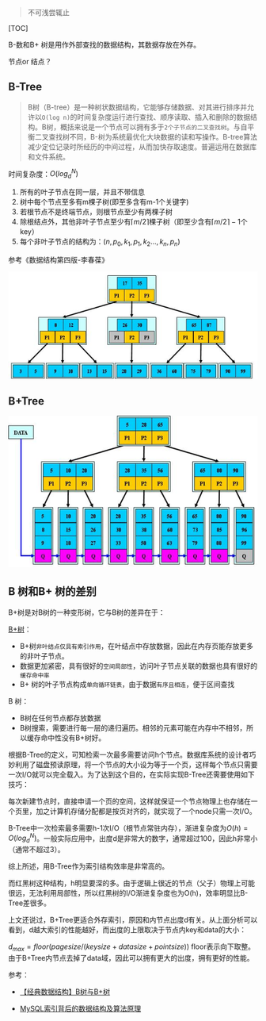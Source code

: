 
> 不可浅尝辄止

[TOC]

B-数和B+ 树是用作外部查找的数据结构，其数据存放在外存。


节点or 结点？

## B-Tree

> B树（B-tree）是一种树状数据结构，它能够存储数据、对其进行排序并允许以`O(log n)`的时间复杂度运行进行查找、顺序读取、插入和删除的数据结构。B树，概括来说是一个节点可以拥有多于`2个子节点的二叉查找树`。与自平衡二叉查找树不同，B-树为系统最优化大块数据的读和写操作。B-tree算法减少定位记录时所经历的中间过程，从而加快存取速度。普遍运用在数据库和文件系统。


时间复杂度：$O(log_d^N)$


1. 所有的叶子节点在同一层，并且不带信息
2. 树中每个节点至多有m棵子树(即至多含有m-1个关键字)
3. 若根节点不是终端节点，则根节点至少有两棵子树
4. 除根结点外，其他非叶子节点至少有$⌈m/2⌉$棵子树（即至少含有$⌈m/2⌉-1$个key）
5. 每个非叶子节点的结构为：$(n,p_0,k_1,p_1,k_2...,k_n,p_n)$


参考《数据结构第四版-李春葆》


![](.images/B树和B+树/2019-03-10-15-22-13.png)



## B+Tree

![](.images/B树和B+树/2019-03-10-15-45-24.png)

## B 树和B+ 树的差别

B+树是对B树的一种变形树，它与B树的差异在于：

[B+树](./B+树.md)：

+ B+树`非叶结点仅具有索引作用`，在叶结点中存放数据，因此在内存页能存放更多的非叶子节点。
+ 数据更加紧密，具有很好的`空间局部性`，访问叶子节点关联的数据也具有很好的`缓存命中率`
+ B+ 树的叶子节点构成`单向循环链表`，由于数据`有序且相连`，便于区间查找

B 树：

+ B树在任何节点都存放数据
+ B树搜索，需要进行每一层的递归遍历。相邻的元素可能在内存中不相邻，所以缓存命中性没有B+树好。



根据B-Tree的定义，可知检索一次最多需要访问h个节点。数据库系统的设计者巧妙利用了磁盘预读原理，将一个节点的大小设为等于一个页，这样每个节点只需要一次I/O就可以完全载入。为了达到这个目的，在实际实现B-Tree还需要使用如下技巧：

每次新建节点时，直接申请一个页的空间，这样就保证一个节点物理上也存储在一个页里，加之计算机存储分配都是按页对齐的，就实现了一个node只需一次I/O。

B-Tree中一次检索最多需要h-1次I/O（根节点常驻内存），渐进复杂度为$O(h)=O(log_d^N)$。一般实际应用中，出度d是非常大的数字，通常超过100，因此h非常小（通常不超过3）。

综上所述，用B-Tree作为索引结构效率是非常高的。

而红黑树这种结构，h明显要深的多。由于逻辑上很近的节点（父子）物理上可能很远，无法利用局部性，所以红黑树的I/O渐进复杂度也为O(h)，效率明显比B-Tree差很多。

上文还说过，B+Tree更适合外存索引，原因和内节点出度d有关。从上面分析可以看到，d越大索引的性能越好，而出度的上限取决于节点内key和data的大小：

$d_{max}=floor(pagesize/(keysize+datasize+pointsize))$
floor表示向下取整。由于B+Tree内节点去掉了data域，因此可以拥有更大的出度，拥有更好的性能。




参考：
+ [【经典数据结构】B树与B+树](https://www.cnblogs.com/vincently/p/4526560.html)

+ [MySQL索引背后的数据结构及算法原理](http://blog.codinglabs.org/articles/theory-of-mysql-index.html)

